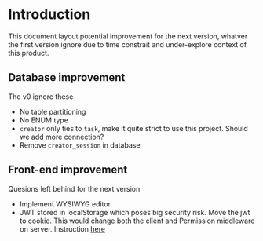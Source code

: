 # Introduction

This document layout potential improvement for the next version, whatver the first version ignore due to time constrait and under-explore context of this product.

## Database improvement

The v0 ignore these

- No table partitioning
- No ENUM type
- `creator` only ties to `task`, make it quite strict to use this project. Should we add more connection?
- Remove `creator_session` in database

## Front-end improvement

Quesions left behind for the next version

- Implement WYSIWYG editor
- JWT stored in localStorage which poses big security risk. Move the jwt to cookie. This would change both the client and Permission middleware on server. Instruction [here](https://javascript.plainenglish.io/how-to-secure-jwt-in-a-single-page-application-6a46e69fc393)
